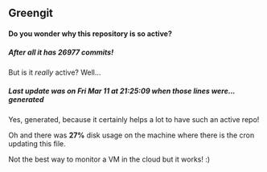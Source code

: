 ## Greengit

#### Do you wonder why this repository is so active?

##### After all it has 26977 commits!

But is it *really* active? Well...

##### Last update was on Fri Mar 11 at 21:25:09 when those lines were... generated

Yes, generated, because it certainly helps a lot to have such an active repo!

Oh and there was **27%** disk usage on the machine
where there is the cron updating this file.

Not the best way to monitor a VM in the cloud but it works! :)
